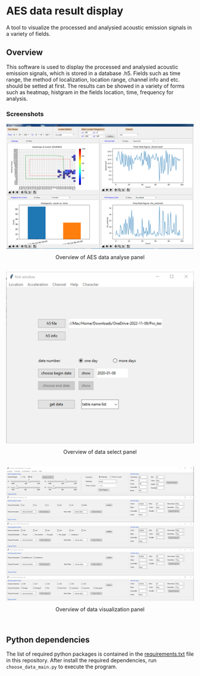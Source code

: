 # AES data result display

A tool to visualize the processed and analysied acoustic emission signals in a variety of fields.

## Overview

This software is used to display the processed and analysied acoustic emission signals, which is stored in a database .h5. Fields such as time range, the method of localization, location range, channel info and etc. should be setted at first. The results can be showed in a variety of forms such as heatmap, histgram in the fields location, time, frequency for analysis.

### Screenshots

<div align = "center">
  <img align = "center" width = "600" src = "/assets/image1.jpg">
<p align = "center">Overview of AES data analyse panel</p> <br>
  <img align = "center" width = "600" src = "/assets/image2.jpg">
<p align = "center">Overview of data select panel</p> <br>
  <img align = "center" width = "600" src = "/assets/image3.jpg">
<p align = "center">Overview of data visualization panel</p> <br>
 
</div>

## Python dependencies

The list of required python packages is contained in the [requirements.txt](requirements.txt) file in this repository. After install the required dependencies, run `choose_data_main.py` to execute the program.
